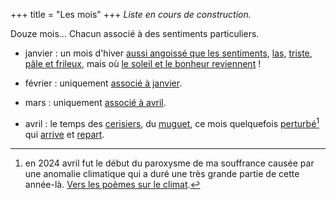 +++
title = "Les mois"
+++
*Liste en cours de construction.*

Douze mois... Chacun associé à des sentiments particuliers.

- janvier : un mois d'hiver [aussi angoissé que les sentiments](../../seasons/16_seizieme_saison/mais_ou_vais_je), [las](../../seasons/18_dix_huitieme_saison/hiver_pluvieux), [triste](../../seasons/23_vingt_troisieme_saison/janvier), [pâle et frileux](../../seasons/24_vingt_quatrieme_saison/voici_janvier), mais où [le soleil et le bonheur reviennent](../../seasons/5_cinquieme_saison/l_orage_du_cour) !

- février : uniquement [associé à janvier](../../seasons/24_vingt_quatrieme_saison/passer_l_hiver).

- mars : uniquement [associé à avril](../../seasons/19_dix_neuvieme_saison/avril).

- avril : le temps des [cerisiers](../../seasons/6_sixieme_saison/les_cerisiers_d_avril), du [muguet](../../seasons/20_vingtieme_saison/muguet_sous_la_pluie), ce mois quelquefois [perturbé](../../seasons/19_dix_neuvieme_saison/sens_dessus_dessous)[^1] qui [arrive](../../seasons/19_dix_neuvieme_saison/avril) et [repart](../../seasons/26_vingt_sixieme_saison/avril_s_en_va).

[^1]: en 2024 avril fut le début du paroxysme de ma souffrance causée par une anomalie climatique qui a duré une très grande partie de cette année-là. [Vers les poèmes sur le climat](../../categories/climat).